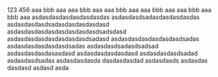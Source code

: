 123
456
aaa bbb aaa
    aaa bbb aaa
        aaa bbb aaa
            aaa bbb aaa
                aaa 
                    bbb
aaa bbb aaa
asdasdasdasdasdasdasdas
asdasdasdsadasdasdasdasdas
asdasdasdasdsadasdasdasdasdasd
asdasdasdasdasdasdasdasdasdsadsdasd
asdasdasdasdasdasdasdasdsadasd
asdasdasdasdasdasdasdsadas
asdasdasdasdasdasdsadas
asdasdasdsadasdsadsad
asdasdasdasdasasdasd
asdasdasdasdasdasd
asdasdasdasdsadad
asdasdasdsadas
asdasdasdasda
dasdasdasdad
asdasdasds
asdasdas
dasdasd
asdasd
asda
